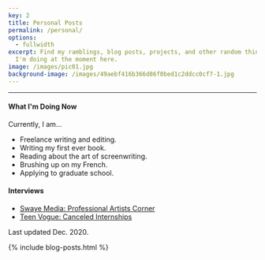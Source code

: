 ```yaml
---
key: 2
title: Personal Posts
permalink: /personal/
options:
  - fullwidth
excerpt: Find my ramblings, blog posts, projects, and other random things that
  I'm doing at the moment here.
image: /images/pic01.jpg
background-image: /images/49aebf416b366d86f0bed1c2ddcc0cf7-1.jpg
---
```

<hr style="margin:0 0 1em 0;" />

#### What I'm Doing Now

<p style="margin:0">Currently, I am...</p>

* Freelance writing and editing.
* Writing my first ever book.
* Reading about the art of screenwriting.
* Brushing up on my French.
* Applying to graduate school.

#### Interviews

* [Swaye Media: Professional Artists Corner](https://www.swayemedia.com/2020/07/31/aida-agaveya-writer/)
* [Teen Vogue: Canceled Internships](https://www.teenvogue.com/story/internships-canceled-coronavirus)

<span>Last updated Dec. 2020.</span>

{% include blog-posts.html %}